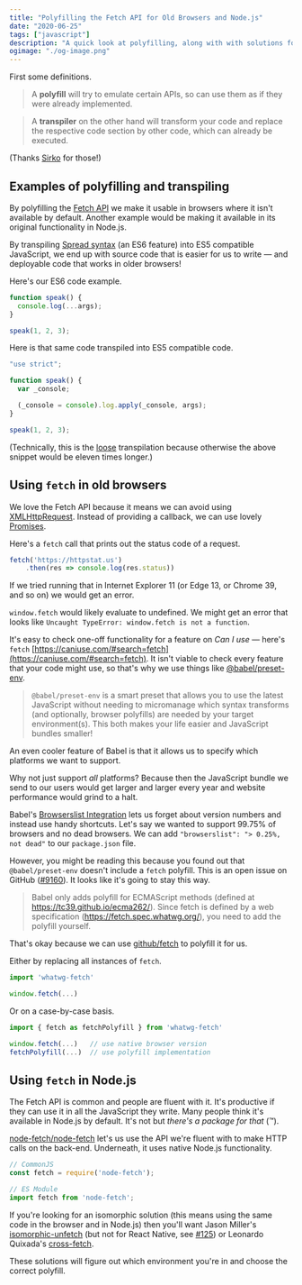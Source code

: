 ```yaml
---
title: "Polyfilling the Fetch API for Old Browsers and Node.js"
date: "2020-06-25"
tags: ["javascript"]
description: "A quick look at polyfilling, along with with solutions for both environments."
ogimage: "./og-image.png"
---
```


First some definitions.

> A **polyfill** will try to emulate certain APIs, so can use them as if they were already implemented.

> A **transpiler** on the other hand will transform your code and replace the respective code section by other code, which can already be executed.

(Thanks [Sirko](https://stackoverflow.com/a/31206361) for those!)

## Examples of polyfilling and transpiling

By polyfilling the [Fetch API](https://developer.mozilla.org/en-US/docs/Web/API/Fetch_API) we make it usable in browsers where it isn't available by default. Another example would be making it available in its original functionality in Node.js.

By transpiling [Spread syntax](https://developer.mozilla.org/en-US/docs/Web/JavaScript/Reference/Operators/Spread_syntax) (an ES6 feature) into ES5 compatible JavaScript, we end up with source code that is easier for us to write — and deployable code that works in older browsers!

Here's our ES6 code example.

```javascript
function speak() {
  console.log(...args);
}

speak(1, 2, 3);
```

Here is that same code transpiled into ES5 compatible code.

```javascript
"use strict";

function speak() {
  var _console;

  (_console = console).log.apply(_console, args);
}

speak(1, 2, 3);
```

(Technically, this is the [loose](https://babeljs.io/docs/en/babel-plugin-transform-spread#loose) transpilation because otherwise the above snippet would be eleven times longer.)

## Using `fetch` in old browsers

We love the Fetch API because it means we can avoid using [XMLHttpRequest](https://developer.mozilla.org/en-US/docs/Web/API/XMLHttpRequest). Instead of providing a callback, we can use lovely [Promises](https://developer.mozilla.org/en-US/docs/Web/JavaScript/Reference/Global_Objects/Promise).

Here's a `fetch` call that prints out the status code of a request.

```javascript
fetch('https://httpstat.us')
    .then(res => console.log(res.status))
```

If we tried running that in Internet Explorer 11 (or Edge 13, or Chrome 39, and so on) we would get an error.

`window.fetch` would likely evaluate to undefined. We might get an error that looks like `Uncaught TypeError: window.fetch is not a function`.

It's easy to check one-off functionality for a feature on _Can I use_ — here's `fetch` [https://caniuse.com/#search=fetch](https://caniuse.com/#search=fetch). It isn't viable to check every feature that your code might use, so that's why we use things like [@babel/preset-env](https://babeljs.io/docs/en/babel-preset-env).

> `@babel/preset-env` is a smart preset that allows you to use the latest JavaScript without needing to micromanage which syntax transforms (and optionally, browser polyfills) are needed by your target environment(s). This both makes your life easier and JavaScript bundles smaller!

An even cooler feature of Babel is that it allows us to specify which platforms we want to support.

Why not just support _all_ platforms? Because then the JavaScript bundle we send to our users would get larger and larger every year and website performance would grind to a halt.

Babel's [Browserslist Integration](https://babeljs.io/docs/en/babel-preset-env#browserslist-integration) lets us forget about version numbers and instead use handy shortcuts. Let's say we wanted to support 99.75% of browsers and no dead browsers. We can add `"browserslist": "> 0.25%, not dead"` to our `package.json` file.

However, you might be reading this because you found out that `@babel/preset-env` doesn't include a `fetch` polyfill. This is an open issue on GitHub ([#9160](https://github.com/babel/babel/issues/9160)). It looks like it's going to stay this way.

> Babel only adds polyfill for ECMAScript methods (defined at https://tc39.github.io/ecma262/). Since fetch is defined by a web specification (https://fetch.spec.whatwg.org/), you need to add the polyfill yourself.

That's okay because we can use [github/fetch](https://github.com/github/fetch#usage) to polyfill it for us.

Either by replacing all instances of `fetch`.

```javascript
import 'whatwg-fetch'

window.fetch(...)
```

Or on a case-by-case basis.

```javascript
import { fetch as fetchPolyfill } from 'whatwg-fetch'

window.fetch(...)   // use native browser version
fetchPolyfill(...)  // use polyfill implementation
```

## Using `fetch` in Node.js

The Fetch API is common and people are fluent with it. It's productive if they can use it in all the JavaScript they write. Many people think it's available in Node.js by default. It's not but _there's a package for that_ (™).

[node-fetch/node-fetch](https://github.com/node-fetch/node-fetch) let's us use the API we're fluent with to make HTTP calls on the back-end. Underneath, it uses native Node.js functionality.

```javascript
// CommonJS
const fetch = require('node-fetch');

// ES Module
import fetch from 'node-fetch';
```

If you're looking for an isomorphic solution (this means using the same code in the browser and in Node.js) then you'll want Jason Miller's [isomorphic-unfetch](https://www.npmjs.com/package/isomorphic-unfetch) (but not for React Native, see [#125](https://github.com/matthew-andrews/isomorphic-fetch/issues/125)) or Leonardo Quixada's [cross-fetch](https://github.com/lquixada/cross-fetch).

These solutions will figure out which environment you're in and choose the correct polyfill.
